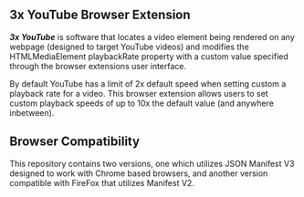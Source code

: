 ## 3x YouTube Browser Extension

***3x YouTube*** is software that locates 
a video element being rendered on any webpage
(designed to target YouTube videos) and modifies
the HTMLMediaElement playbackRate property
with a custom value specified through the
browser extensions user interface. <br/>

By default YouTube has a limit of 2x default speed
when setting custom a playback rate for a video. 
This browser extension allows users to set custom 
playback speeds of up to 10x the default value (and 
anywhere inbetween). <br/>

## Browser Compatibility 

This repository contains two versions, one which
utilizes JSON Manifest V3 designed to work with Chrome 
based browsers, and another version compatible with FireFox
that utilizes Manifest V2.
